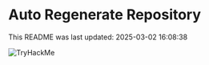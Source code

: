 # Auto Regenerate Repository

This README was last updated: 2025-03-02 16:08:38

 ![TryHackMe](https://tryhackme.com/badge/533634)